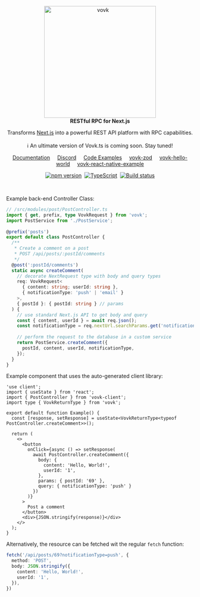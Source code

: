 <p align="center"> 
  <picture>
    <source width="300" media="(prefers-color-scheme: dark)" srcset="https://vovk.dev/vovk-logo-white.svg">
    <source width="300" media="(prefers-color-scheme: light)" srcset="https://vovk.dev/vovk-logo.svg">
    <img width="300" alt="vovk" src="https://vovk.dev/vovk-logo.svg">
  </picture><br>
  <strong>RESTful RPC for Next.js</strong>
  
</p>

<p align="center">
  Transforms <a href="https://nextjs.org/docs/app">Next.js</a> into a powerful REST API platform with RPC capabilities. 
  <br><br>
  ℹ️ An ultimate version of Vovk.ts is coming soon. Stay tuned!
</p>

<p align="center">
  <a href="https://vovk.dev/">Documentation</a>&nbsp;&nbsp;&nbsp;&nbsp;
  <a href="https://discord.gg/qdT8WEHUuP">Discord</a>&nbsp;&nbsp;&nbsp;&nbsp;
  <a href="https://github.com/finom/vovk-examples">Code Examples</a>&nbsp;&nbsp;&nbsp;&nbsp;
  <a href="https://github.com/finom/vovk-zod">vovk-zod</a>&nbsp;&nbsp;&nbsp;&nbsp;
  <a href="https://github.com/finom/vovk-hello-world">vovk-hello-world</a>&nbsp;&nbsp;&nbsp;&nbsp;
  <a href="https://github.com/finom/vovk-react-native-example">vovk-react-native-example</a>
</p>
<p align="center">
  <a href="https://www.npmjs.com/package/vovk"><img src="https://badge.fury.io/js/vovk.svg" alt="npm version" /></a>&nbsp;
  <a href="https://www.typescriptlang.org/"><img src="https://img.shields.io/badge/%3C%2F%3E-TypeScript-%230074c1.svg" alt="TypeScript" /></a>&nbsp;
  <a href="https://github.com/finom/vovk/actions/workflows/main.yml"><img src="https://github.com/finom/vovk/actions/workflows/main.yml/badge.svg" alt="Build status" /></a>
</p>


 <br />

Example back-end Controller Class:

```ts
// /src/modules/post/PostController.ts
import { get, prefix, type VovkRequest } from 'vovk';
import PostService from './PostService';
 
@prefix('posts')
export default class PostController {
  /**
   * Create a comment on a post
   * POST /api/posts/:postId/comments
   */
  @post(':postId/comments')
  static async createComment(
    // decorate NextRequest type with body and query types
    req: VovkRequest<
      { content: string; userId: string }, 
      { notificationType: 'push' | 'email' }
    >,
    { postId }: { postId: string } // params
  ) {
    // use standard Next.js API to get body and query
    const { content, userId } = await req.json();
    const notificationType = req.nextUrl.searchParams.get('notificationType');
 
    // perform the request to the database in a custom service
    return PostService.createComment({ 
      postId, content, userId, notificationType,
    });
  }
}
```

Example component that uses the auto-generated client library:

```tsx
'use client';
import { useState } from 'react';
import { PostController } from 'vovk-client';
import type { VovkReturnType } from 'vovk';
 
export default function Example() {
  const [response, setResponse] = useState<VovkReturnType<typeof PostController.createComment>>();
 
  return (
    <>
      <button
        onClick={async () => setResponse(
          await PostController.createComment({
            body: { 
              content: 'Hello, World!', 
              userId: '1', 
            },
            params: { postId: '69' },
            query: { notificationType: 'push' }
          })
        )}
      >
        Post a comment
      </button>
      <div>{JSON.stringify(response)}</div>
    </>
  );
}
```

Alternatively, the resource can be fetched wit the regular `fetch` function:

```ts
fetch('/api/posts/69?notificationType=push', {
  method: 'POST',
  body: JSON.stringify({ 
    content: 'Hello, World!', 
    userId: '1', 
  }),
})
```
